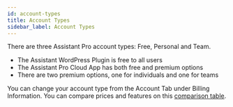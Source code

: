 ```yaml
---
id: account-types
title: Account Types
sidebar_label: Account Types
---
```


There are three Assistant Pro account types: Free, Personal and Team. 
 ​​
* The Assistant WordPress Plugin is free to all users  
* The Assistant Pro Cloud App has both free and premium options
* There are two premium options, one for individuals and one for teams

You can change your account type from the Account Tab under Billing Information.  You can compare prices and features on this [comparison table](https://assistant.pro/#pricing). 
